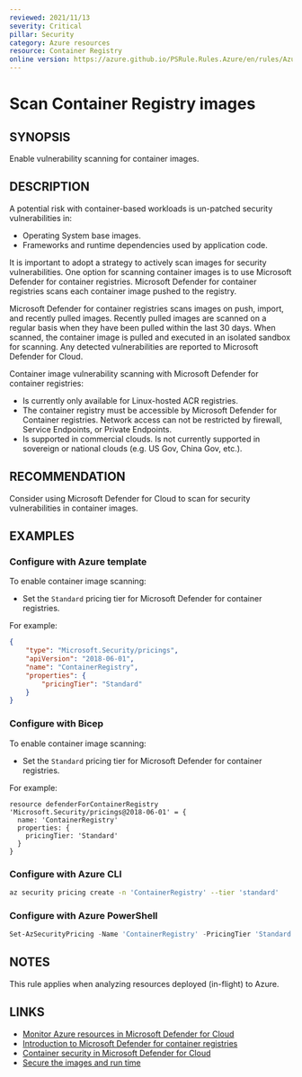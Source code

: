 ```yaml
---
reviewed: 2021/11/13
severity: Critical
pillar: Security
category: Azure resources
resource: Container Registry
online version: https://azure.github.io/PSRule.Rules.Azure/en/rules/Azure.ACR.ContainerScan/
---
```


# Scan Container Registry images

## SYNOPSIS

Enable vulnerability scanning for container images.

## DESCRIPTION

A potential risk with container-based workloads is un-patched security vulnerabilities in:

- Operating System base images.
- Frameworks and runtime dependencies used by application code.

It is important to adopt a strategy to actively scan images for security vulnerabilities.
One option for scanning container images is to use Microsoft Defender for container registries.
Microsoft Defender for container registries scans each container image pushed to the registry.

Microsoft Defender for container registries scans images on push, import, and recently pulled images.
Recently pulled images are scanned on a regular basis when they have been pulled within the last 30 days.
When scanned, the container image is pulled and executed in an isolated sandbox for scanning.
Any detected vulnerabilities are reported to Microsoft Defender for Cloud.

Container image vulnerability scanning with Microsoft Defender for container registries:

- Is currently only available for Linux-hosted ACR registries.
- The container registry must be accessible by Microsoft Defender for Container registries.
Network access can not be restricted by firewall, Service Endpoints, or Private Endpoints.
- Is supported in commercial clouds.
Is not currently supported in sovereign or national clouds (e.g. US Gov, China Gov, etc.).

## RECOMMENDATION

Consider using Microsoft Defender for Cloud to scan for security vulnerabilities in container images.

## EXAMPLES

### Configure with Azure template

To enable container image scanning:

- Set the `Standard` pricing tier for Microsoft Defender for container registries.

For example:

```json
{
    "type": "Microsoft.Security/pricings",
    "apiVersion": "2018-06-01",
    "name": "ContainerRegistry",
    "properties": {
        "pricingTier": "Standard"
    }
}
```

### Configure with Bicep

To enable container image scanning:

- Set the `Standard` pricing tier for Microsoft Defender for container registries.

For example:

```bicep
resource defenderForContainerRegistry 'Microsoft.Security/pricings@2018-06-01' = {
  name: 'ContainerRegistry'
  properties: {
    pricingTier: 'Standard'
  }
}
```

### Configure with Azure CLI

```bash
az security pricing create -n 'ContainerRegistry' --tier 'standard'
```

### Configure with Azure PowerShell

```powershell
Set-AzSecurityPricing -Name 'ContainerRegistry' -PricingTier 'Standard'
```

## NOTES

This rule applies when analyzing resources deployed (in-flight) to Azure.

## LINKS

- [Monitor Azure resources in Microsoft Defender for Cloud](https://docs.microsoft.com/azure/architecture/framework/security/monitor-resources#containers)
- [Introduction to Microsoft Defender for container registries](https://docs.microsoft.com/azure/defender-for-cloud/defender-for-container-registries-introduction)
- [Container security in Microsoft Defender for Cloud](https://docs.microsoft.com/azure/defender-for-cloud/container-security)
- [Secure the images and run time](https://docs.microsoft.com/azure/aks/operator-best-practices-container-image-management#secure-the-images-and-run-time)
